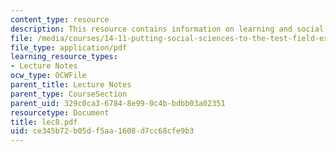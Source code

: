 ```yaml
---
content_type: resource
description: This resource contains information on learning and social effects.
file: /media/courses/14-11-putting-social-sciences-to-the-test-field-experiments-in-economics-spring-2006/ce345b72b05df5aa1608d7cc68cfe9b3_lec8.pdf
file_type: application/pdf
learning_resource_types:
- Lecture Notes
ocw_type: OCWFile
parent_title: Lecture Notes
parent_type: CourseSection
parent_uid: 329c0ca3-6784-8e99-0c4b-bdbb03a02351
resourcetype: Document
title: lec8.pdf
uid: ce345b72-b05d-f5aa-1608-d7cc68cfe9b3
---
```

